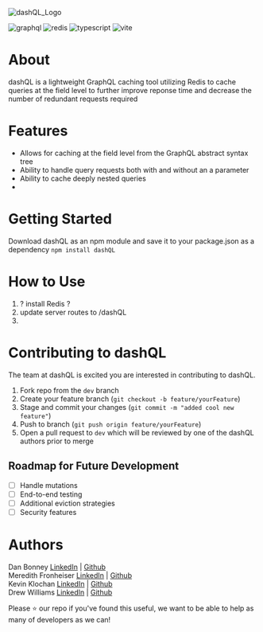 
![dashQL_Logo](https://github.com/oslabs-beta/dashQL/assets/129707410/711f1cc0-6076-4a83-8c27-c70e22a665a9)

![graphql](https://img.shields.io/badge/GraphQl-E10098?style=for-the-badge&logo=graphql&logoColor=white)
![redis](https://img.shields.io/badge/redis-%23DD0031.svg?&style=for-the-badge&logo=redis&logoColor=white)
![typescript](https://img.shields.io/badge/TypeScript-007ACC?style=for-the-badge&logo=typescript&logoColor=white)
![vite](https://img.shields.io/badge/Vite-B73BFE?style=for-the-badge&logo=vite&logoColor=FFD62E)



# About

dashQL is a lightweight GraphQL caching tool utilizing Redis to cache queries at the field level to further improve reponse time and decrease the number of redundant requests required 


# Features
* Allows for caching at the field level from the GraphQL abstract syntax tree
* Ability to handle query requests both with and without an a parameter
* Ability to cache deeply nested queries
* 

# Getting Started
Download dashQL as an npm module and save it to your package.json as a dependency   `npm install dashQL`

# How to Use
1. ? install Redis ?
2. update server routes to /dashQL
3. 



# Contributing to dashQL
The team at dashQL is excited you are interested in contributing to dashQL. 
1. Fork repo from the `dev` branch
2. Create your feature branch (`git checkout -b feature/yourFeature`)
3. Stage and commit your changes (`git commit -m "added cool new feature"`)
4. Push to branch (`git push origin feature/yourFeature`)
5. Open a pull request to `dev` which will be reviewed by one of the dashQL authors prior to merge

## Roadmap for Future Development
- [ ] Handle mutations
- [ ] End-to-end testing
- [ ] Additional eviction strategies
- [ ] Security features

# Authors
Dan Bonney [LinkedIn](https://www.linkedin.com/in/dan-bonney/) | [Github](https://github.com/D-Bonney)  
Meredith Fronheiser  [LinkedIn](https://www.linkedin.com/in/meredith-fronheiser/) | [Github](https://github.com/mfronheiser)  
Kevin Klochan  [LinkedIn](https://www.linkedin.com/in/kevin-klochan-7a0ba7218/) | [Github](https://github.com/kevinklochan)  
Drew Williams  [LinkedIn](https://www.linkedin.com/in/andrew-vaughan-williams/) | [Github](https://github.com/avwilliams1995)



Please ⭐ our repo if you've found this useful, we want to be able to help as many of developers as we can!
